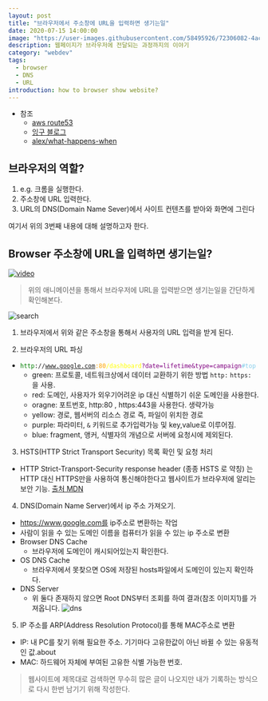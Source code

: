 ```yaml
---
layout: post
title: "브라우저에서 주소창에 URL을 입력하면 생기는일"
date: 2020-07-15 14:00:00
image: "https://user-images.githubusercontent.com/58495926/72306082-4accb200-36b9-11ea-9ec8-1c4205ac58d1.png"
description: 웹페이지가 브라우저에 전달되는 과정까지의 이야기
category: "webdev"
tags:
  - browser
  - DNS
  - URL
introduction: how to browser show website?
---
```


- 참조
  - [aws route53](https://aws.amazon.com/ko/route53/what-is-dns/)
  - [잉구 블로그](https://wangin9.tistory.com/entry/%EB%B8%8C%EB%9D%BC%EC%9A%B0%EC%A0%80%EC%97%90-url-%EC%9E%85%EB%A0%A5-%ED%9B%84-%EC%9D%BC%EC%96%B4%EB%82%98%EB%8A%94-%EC%9D%BC%EB%93%A4-intro?category=827054)
  - [alex/what-happens-when](https://github.com/alex/what-happens-when)

## 브라우저의 역할?

1. e.g. 크롬을 실행한다.
2. 주소창에 URL 입력한다.
3. URL의 DNS(Domain Name Sever)에서 사이트 컨텐츠를 받아와 화면에 그린다

여기서 위의 3번째 내용에 대해 설명하고자 한다.

## Browser 주소창에 URL을 입력하면 생기는일?

[![video](http://img.youtube.com/vi/2ZUxoi7YNgs/0.jpg)](https://youtu.be/2ZUxoi7YNgs)
> 위의 애니메이션을 통해서 브라우저에 URL을 입력받으면 생기는일을 간단하게 확인해본다.

![search](https://user-images.githubusercontent.com/35126809/90083636-1522a100-dd4e-11ea-9d1a-bbcb741ef838.png)

1. 브라우저에서 위와 같은 주소창을 통해서 사용자의 URL 입력을 받게 된다.

2. 브라우저의 URL 파싱
  - <code><span style="color:green">http</span>://<span style="color:red">www.google.com</span><span style="color:orange">:80</span><span style="color:yellow">/dashboard</span><span style="color:purple">?date=lifetime&type=campaign</span><span style="color:skyblue">#top</span></code>
    - green: 프로토콜, 네트워크상에서 데이터 교환하기 위한 방법 `http:` `https:` 을 사용.
    - red: 도메인, 사용자가 외우기어려운 ip 대신 식별하기 쉬운 도메인을 사용한다.
    - oragne: 포트번호, http:80 , https:443을 사용한다. 생략가능
    - yellow: 경로, 웹서버의 리소스 경로 즉, 파일이 위치한 경로
    - purple: 파라미터, `&` 키워드로 추가입력가능 및 key,value로 이루어짐.
    - blue: fragment, 앵커, 식별자의 개념으로 서버에 요청시에 제외된다.

3. HSTS(HTTP Strict Transport Security) 목록 확인 및 요청 처리
  - HTTP Strict-Transport-Security response header (종종 HSTS 로 약칭) 는 HTTP 대신 HTTPS만을 사용하여 통신해야한다고 웹사이트가 브라우저에 알리는 보안 기능. [출처 MDN](https://developer.mozilla.org/ko/docs/Web/HTTP/Headers/Strict-Transport-Security)

4. DNS(Domain Name Server)에서 ip 주소 가져오기.
  - https://www.google.com를 ip주소로 변환하는 작업
  - 사람이 읽을 수 있는 도메인 이름을 컴퓨터가 읽을 수 있는 ip 주소로 변환
  - Browser DNS Cache
    - 브라우저에 도메인이 캐시되어있는지 확인한다.
  - OS DNS Cache
    - 브라우저에서 못찾으면 OS에 저장된 hosts파일에서 도메인이 있는지 확인하다.
  - DNS Server
    - 위 둘다 존재하지 않으면 Root DNS부터 조회를 하여 결과(참조 이미지1)를 가져옵니다.
    ![dns](https://user-images.githubusercontent.com/58495926/73413445-0d218780-434f-11ea-9471-d10666579222.png)

5. IP 주소를 ARP(Address Resolution Protocol)를 통해 MAC주소로 변환
  - IP: 내 PC를 찾기 위해 필요한 주소. 기기마다 고유한값이 아닌 바뀔 수 있는 유동적인 값.about
  - MAC: 하드웨어 자체에 부여된 고유한 식별 가능한 번호.


> 웹사이트에 제목대로 검색하면 무수히 많은 글이 나오지만 내가 기록하는 방식으로 다시 한번 남기기 위해 작성한다.  